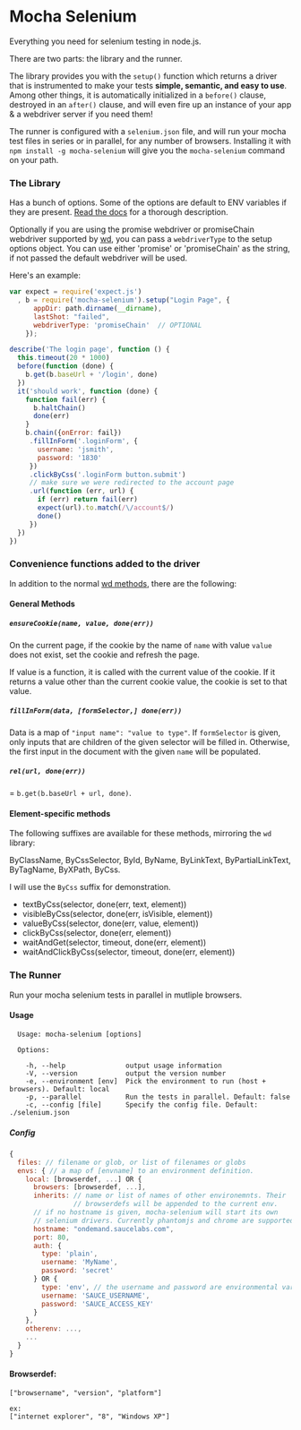 
# Mocha Selenium
Everything you need for selenium testing in node.js.

There are two parts: the library and the runner.

The library provides you with the `setup()` function which returns a driver that is instrumented to make your tests **simple, semantic, and easy to use**. Among other things, it is automatically initialized in a `before()` clause, destroyed in an `after()` clause, and will even fire up an instance of your app & a webdriver server if you need them!

The runner is configured with a `selenium.json` file, and will run your mocha test files in series or in parallel, for any number of browsers. Installing it with `npm install -g mocha-selenium` will give you the `mocha-selenium` command on your path.

### The Library
Has a bunch of options. Some of the options are default to ENV variables if they are present. [Read the docs](http://jaredly.github.io/mocha-selenium/#section-2) for a thorough description.

Optionally if you are using the promise webdriver or promiseChain webdriver supported by [wd](https://github.com/admc/wd#q-promises--chaining), you can pass a `webdriverType` to the setup options object. You can use either 'promise' or 'promiseChain' as the string, if not passed the default webdriver will be used.

Here's an example:
```js
var expect = require('expect.js')
  , b = require('mocha-selenium').setup("Login Page", {
      appDir: path.dirname(__dirname),
      lastShot: "failed",
      webdriverType: 'promiseChain'  // OPTIONAL
    });

describe('The login page', function () {
  this.timeout(20 * 1000)
  before(function (done) {
    b.get(b.baseUrl + '/login', done)
  })
  it('should work', function (done) {
    function fail(err) {
      b.haltChain()
      done(err)
    }
    b.chain({onError: fail})
     .fillInForm('.loginForm', {
       username: 'jsmith',
       password: '1830'
     })
     .clickByCss('.loginForm button.submit')
     // make sure we were redirected to the account page
     .url(function (err, url) {
       if (err) return fail(err)
       expect(url).to.match(/\/account$/)
       done()
     })
  })
})
```

### Convenience functions added to the driver
In addition to the normal
[wd methods](https://github.com/admc/wd/#supported-methods), there are
the following:

#### General Methods

##### `ensureCookie(name, value, done(err))`
On the current page, if the cookie by the name of `name` with value
`value` does not exist, set the cookie and refresh the page.

If value is a function, it is called with the current value of the
cookie. If it returns a value other than the current cookie value, the
cookie is set to that value.

##### `fillInForm(data, [formSelector,] done(err))`
Data is a map of `"input name": "value to type"`. If `formSelector` is
given, only inputs that are children of the given selector will be
filled in. Otherwise, the first input in the document with the given
`name` will be populated.

##### `rel(url, done(err))`
= `b.get(b.baseUrl + url, done)`.

#### Element-specific methods
The following suffixes are available for these methods, mirroring the `wd` library:

ByClassName, ByCssSelector, ById, ByName, ByLinkText, ByPartialLinkText, ByTagName, ByXPath, ByCss.

I will use the `ByCss` suffix for demonstration.

- textByCss(selector, done(err, text, element))
- visibleByCss(selector, done(err, isVisible, element))
- valueByCss(selector, done(err, value, element))
- clickByCss(selector, done(err, element))
- waitAndGet(selector, timeout, done(err, element))
- waitAndClickByCss(selector, timeout, done(err, element))

### The Runner
Run your mocha selenium tests in parallel in mutliple browsers.

#### Usage

```
  Usage: mocha-selenium [options]

  Options:

    -h, --help               output usage information
    -V, --version            output the version number
    -e, --environment [env]  Pick the environment to run (host + browsers). Default: local
    -p, --parallel           Run the tests in parallel. Default: false
    -c, --config [file]      Specify the config file. Default: ./selenium.json
```

##### Config

```javascript
{
  files: // filename or glob, or list of filenames or globs
  envs: { // a map of [envname] to an environment definition.
    local: [browserdef, ...] OR {
      browsers: [browserdef, ...],
      inherits: // name or list of names of other environemnts. Their
                // browserdefs will be appended to the current env.
      // if no hostname is given, mocha-selenium will start its own
      // selenium drivers. Currently phantomjs and chrome are supported
      hostname: "ondemand.saucelabs.com",
      port: 80,
      auth: {
        type: 'plain',
        username: 'MyName',
        password: 'secret'
      } OR {
        type: 'env', // the username and password are environmental variables
        username: 'SAUCE_USERNAME',
        password: 'SAUCE_ACCESS_KEY'
      }
    },
    otherenv: ...,
    ...
  }
}
```

#### Browserdef:

```
["browsername", "version", "platform"]

ex:
["internet explorer", "8", "Windows XP"]
```
